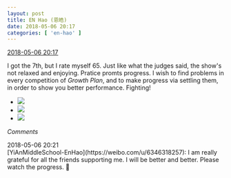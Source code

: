 ```yaml
---
layout: post
title: EN Hao (恩皓)
date: 2018-05-06 20:17
categories: [ 'en-hao' ]
---
```


<div class="weibo-info">
  <a href="https://weibo.com/6346318257/GfqEv2aBM">2018-05-06 20:17</a>
</div>

I got the 7th, but I rate myself 65. Just like what the judges said, the show's not relaxed and enjoying. Pratice promts progress. I wish to find problems in every competition of *Growth Plan*, and to make progress via settling them, in order to show you better performance. Fighting!

<!-- more -->

<ul class="weibo-pic-list-1">
  <li class="weibo-pic">
    <a href="http://wx1.sinaimg.cn/mw690/006VuvhTgy1fr1vm0w39rj31121jkk1t.jpg"><img src="http://wx1.sinaimg.cn/thumb150/006VuvhTgy1fr1vm0w39rj31121jkk1t.jpg"/></a>
  </li>
  <li class="weibo-pic">
    <a href="http://wx2.sinaimg.cn/mw690/006VuvhTgy1fr1vm2mmv4j31o0190hdr.jpg"><img src="http://wx2.sinaimg.cn/thumb150/006VuvhTgy1fr1vm2mmv4j31o0190hdr.jpg"/></a>
  </li>
  <li class="weibo-pic">
    <a href="http://wx3.sinaimg.cn/mw690/006VuvhTgy1fr1vm6cd7qj31401nz15g.jpg"><img src="http://wx3.sinaimg.cn/thumb150/006VuvhTgy1fr1vm6cd7qj31401nz15g.jpg"/></a>
  </li>
</ul>

*Comments*

<div class="weibo-info">2018-05-06 20:21</div>
[YiAnMiddleSchool-EnHao](https://weibo.com/u/6346318257): I am really grateful for all the friends supporting me. I will be better and better. Please watch the progress. 🙏
